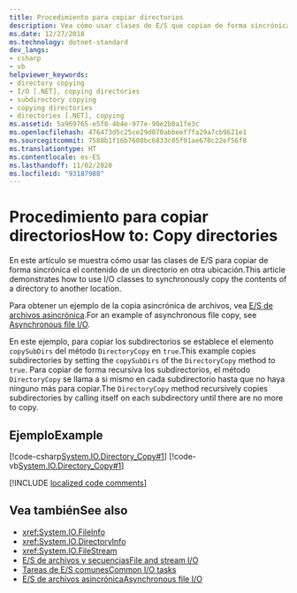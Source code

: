 ```yaml
---
title: Procedimiento para copiar directorios
description: Vea cómo usar clases de E/S que copian de forma sincrónica el contenido de un directorio en otra ubicación.
ms.date: 12/27/2018
ms.technology: dotnet-standard
dev_langs:
- csharp
- vb
helpviewer_keywords:
- directory copying
- I/O [.NET], copying directories
- subdirectory copying
- copying directories
- directories [.NET], copying
ms.assetid: 5a969765-e5f8-4b4e-977e-90e2b0a1fe3c
ms.openlocfilehash: 476473d5c25ce29d070abbeef7fa29a7cb9621e1
ms.sourcegitcommit: 7588b1f16b7608bc6833c05f91ae670c22ef56f8
ms.translationtype: HT
ms.contentlocale: es-ES
ms.lasthandoff: 11/02/2020
ms.locfileid: "93187988"
---
```

# <a name="how-to-copy-directories"></a><span data-ttu-id="09460-103">Procedimiento para copiar directorios</span><span class="sxs-lookup"><span data-stu-id="09460-103">How to: Copy directories</span></span>

<span data-ttu-id="09460-104">En este artículo se muestra cómo usar las clases de E/S para copiar de forma sincrónica el contenido de un directorio en otra ubicación.</span><span class="sxs-lookup"><span data-stu-id="09460-104">This article demonstrates how to use I/O classes to synchronously copy the contents of a directory to another location.</span></span>

<span data-ttu-id="09460-105">Para obtener un ejemplo de la copia asincrónica de archivos, vea [E/S de archivos asincrónica](asynchronous-file-i-o.md).</span><span class="sxs-lookup"><span data-stu-id="09460-105">For an example of asynchronous file copy, see [Asynchronous file I/O](asynchronous-file-i-o.md).</span></span>

<span data-ttu-id="09460-106">En este ejemplo, para copiar los subdirectorios se establece el elemento `copySubDirs` del método `DirectoryCopy` en `true`.</span><span class="sxs-lookup"><span data-stu-id="09460-106">This example copies subdirectories by setting the `copySubDirs` of the `DirectoryCopy` method to `true`.</span></span> <span data-ttu-id="09460-107">Para copiar de forma recursiva los subdirectorios, el método `DirectoryCopy` se llama a si mismo en cada subdirectorio hasta que no haya ninguno más para copiar.</span><span class="sxs-lookup"><span data-stu-id="09460-107">The `DirectoryCopy` method recursively copies subdirectories by calling itself on each subdirectory until there are no more to copy.</span></span>  
  
## <a name="example"></a><span data-ttu-id="09460-108">Ejemplo</span><span class="sxs-lookup"><span data-stu-id="09460-108">Example</span></span>  
 [!code-csharp[System.IO.Directory_Copy#1](../../../samples/snippets/csharp/VS_Snippets_CLR_System/system.IO.Directory_Copy/cs/program.cs#1)]
 [!code-vb[System.IO.Directory_Copy#1](../../../samples/snippets/visualbasic/VS_Snippets_CLR_System/system.IO.Directory_Copy/vb/Program.vb#1)]  
  
[!INCLUDE [localized code comments](../../../includes/code-comments-loc.md)]

## <a name="see-also"></a><span data-ttu-id="09460-109">Vea también</span><span class="sxs-lookup"><span data-stu-id="09460-109">See also</span></span>

- <xref:System.IO.FileInfo>
- <xref:System.IO.DirectoryInfo>
- <xref:System.IO.FileStream>
- [<span data-ttu-id="09460-110">E/S de archivos y secuencias</span><span class="sxs-lookup"><span data-stu-id="09460-110">File and stream I/O</span></span>](index.md)
- [<span data-ttu-id="09460-111">Tareas de E/S comunes</span><span class="sxs-lookup"><span data-stu-id="09460-111">Common I/O tasks</span></span>](common-i-o-tasks.md)
- [<span data-ttu-id="09460-112">E/S de archivos asincrónica</span><span class="sxs-lookup"><span data-stu-id="09460-112">Asynchronous file I/O</span></span>](asynchronous-file-i-o.md)

